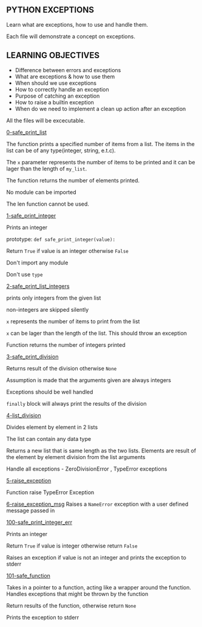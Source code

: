 ## PYTHON EXCEPTIONS
Learn what are exceptions, how to use and handle them.

Each file will demonstrate a concept on exceptions.

## LEARNING OBJECTIVES

* Difference between errors and exceptions
* What are exceptions & how to use them
* When should we use exceptions
* How to correctly handle an exception
* Purpose of catching an exception
* How to raise a builtin exception
* When do we need to implement a clean up action after an exception

All the files will be excecutable.

[0-safe\_print\_list](https://github.com/Mosesbwire/alx-higher_level_programming/blob/main/0x05-python-exceptions/0-safe_print_list.py)

The function prints a specified number of items from a list. The items in the list can be of any type(integer, string, e.t.c).

The `x` parameter represents the number of items to be printed and it can be lager than the length of `my_list`.

The function returns the number of elements printed.

No module can be imported

The len function cannot be used.

[1-safe\_print\_integer](https://github.com/Mosesbwire/alx-higher_level_programming/blob/main/0x05-python-exceptions/1-safe_print_integer.py)

Prints an integer

prototype: `def safe_print_integer(value):`

Return `True` if value is an integer otherwise `False`

Don't import any module

Don't use `type`

[2-safe\_print\_list\_integers](https://github.com/Mosesbwire/alx-higher_level_programming/blob/main/0x05-python-exceptions/2-safe_print_list_integers.py)

prints only integers from the given list

non-integers are skipped silently

`x` represents the number of items to print from the list

`x` can be lager than the length of the list. This should throw an exception

Function returns the number of integers printed

[3-safe\_print\_division](https://github.com/Mosesbwire/alx-higher_level_programming/blob/main/0x05-python-exceptions/3-safe_print_division.py)

Returns result of the division otherwise `None`

Assumption is made that the arguments given are always integers

Exceptions should be well handled

`finally` block will always print the results of the division

[4-list\_division](https://github.com/Mosesbwire/alx-higher_level_programming/blob/main/0x05-python-exceptions/4-list_division.py)

 Divides element by element in 2 lists

 The list can contain any data type

 Returns a new list that is same length as the two lists. Elements are result of the element by element division from the list arguments

 Handle all exceptions - ZeroDivisionError , TypeError exceptions

[5-raise\_exception](https://github.com/Mosesbwire/alx-higher_level_programming/blob/main/0x05-python-exceptions/5-raise_exception.py)

Function raise TypeError Exception

[6-raise\_exception\_msg](https://github.com/Mosesbwire/alx-higher_level_programming/blob/main/0x05-python-exceptions/6-raise_exception_msg.py)
    Raises a `NameError` exception with a user defined message passed in

[100-safe\_print\_integer\_err](https://github.com/Mosesbwire/alx-higher_level_programming/blob/main/0x05-python-exceptions/100-safe_print_integer_err.py)

Prints an integer

Return `True` if value is integer otherwise return `False`

Raises an exception if value is not an integer and prints the exception to stderr

[101-safe\_function](https://github.com/Mosesbwire/alx-higher_level_programming/blob/main/0x05-python-exceptions/101-safe_function.py)

Takes in a pointer to a function, acting like a wrapper around the function. Handles exceptions that might be thrown by the function

Return results of the function, otherwise return `None`

Prints the exception to stderr


